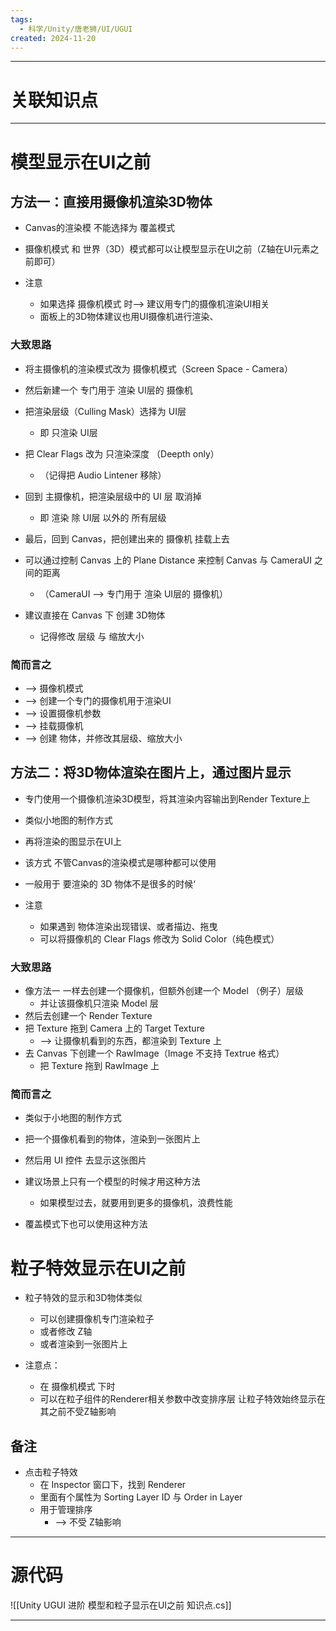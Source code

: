 ```yaml
---
tags:
  - 科学/Unity/唐老狮/UI/UGUI
created: 2024-11-20
---
```


---
# 关联知识点



---
# 模型显示在UI之前
## 方法一：直接用摄像机渲染3D物体

- Canvas的渲染模 不能选择为 覆盖模式  
- 摄像机模式 和 世界（3D）模式都可以让模型显示在UI之前（Z轴在UI元素之前即可）  
  
- 注意
	- 如果选择 摄像机模式 时——> 建议用专门的摄像机渲染UI相关  
	- 面板上的3D物体建议也用UI摄像机进行渲染、
### 大致思路

- 将主摄像机的渲染模式改为 摄像机模式（Screen Space - Camera）
- 然后新建一个 专门用于 渲染 UI层的 摄像机
- 把渲染层级（Culling Mask）选择为 UI层
	- 即 只渲染 UI层
- 把 Clear Flags 改为 只渲染深度 （Deepth only）
	- （记得把 Audio Lintener 移除）
- 回到 主摄像机，把渲染层级中的 UI 层 取消掉
	- 即 渲染 除 UI层 以外的 所有层级
- 最后，回到 Canvas，把创建出来的 摄像机 挂载上去

- 可以通过控制 Canvas 上的 Plane Distance 来控制 Canvas 与 CameraUI 之间的距离
	- （CameraUI ——> 专门用于 渲染 UI层的 摄像机）

- 建议直接在 Canvas 下 创建 3D物体
	- 记得修改 层级 与 缩放大小
### 简而言之

- ——> 摄像机模式
- ——> 创建一个专门的摄像机用于渲染UI
- ——> 设置摄像机参数
- ——> 挂载摄像机
- ——> 创建 物体，并修改其层级、缩放大小
## 方法二：将3D物体渲染在图片上，通过图片显示

- 专门使用一个摄像机渲染3D模型，将其渲染内容输出到Render Texture上  
- 类似小地图的制作方式  
- 再将渲染的图显示在UI上  
  
- 该方式 不管Canvas的渲染模式是哪种都可以使用
- 一般用于 要渲染的 3D 物体不是很多的时候‘

- 注意
	- 如果遇到 物体渲染出现错误、或者描边、拖曳
	- 可以将摄像机的 Clear Flags 修改为 Solid Color（纯色模式）
### 大致思路

- 像方法一 一样去创建一个摄像机，但额外创建一个 Model （例子）层级
	- 并让该摄像机只渲染 Model 层
- 然后去创建一个 Render Texture
- 把 Texture 拖到 Camera 上的 Target Texture 
	- ——> 让摄像机看到的东西，都渲染到 Texture 上
- 去 Canvas 下创建一个 RawImage（Image 不支持 Textrue 格式）
	- 把 Texture 拖到 RawImage 上
### 简而言之

- 类似于小地图的制作方式
- 把一个摄像机看到的物体，渲染到一张图片上
- 然后用 UI 控件 去显示这张图片

- 建议场景上只有一个模型的时候才用这种方法
	- 如果模型过去，就要用到更多的摄像机，浪费性能
- 覆盖模式下也可以使用这种方法
# 粒子特效显示在UI之前

- 粒子特效的显示和3D物体类似  
	- 可以创建摄像机专门渲染粒子
	- 或者修改 Z轴
	- 或者渲染到一张图片上
	  
- 注意点：  
	- 在 摄像机模式 下时  
	- 可以在粒子组件的Renderer相关参数中改变排序层 让粒子特效始终显示在其之前不受Z轴影响
## 备注

- 点击粒子特效
	- 在 Inspector 窗口下，找到 Renderer 
	- 里面有个属性为 Sorting Layer ID 与 Order in Layer
	- 用于管理排序
		- ——> 不受 Z轴影响

---
# 源代码

![[Unity UGUI 进阶 模型和粒子显示在UI之前 知识点.cs]]

---
